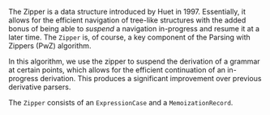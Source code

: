The Zipper is a data structure introduced by Huet in 1997. Essentially, it
allows for the efficient navigation of tree-like structures with the added bonus
of being able to *suspend* a navigation in-progress and resume it at a later
time. The `Zipper` is, of course, a key component of the Parsing with Zippers
(PwZ) algorithm.

In this algorithm, we use the zipper to suspend the derivation of a grammar at
certain points, which allows for the efficient continuation of an in-progress
derivation. This produces a significant improvement over previous derivative
parsers.

The `Zipper` consists of an `ExpressionCase` and a `MemoizationRecord`.
